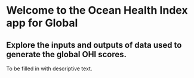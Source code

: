 # Welcome to the Ocean Health Index app for Global

## Explore the inputs and outputs of data used to generate the global OHI scores.

To be filled in with descriptive text.

